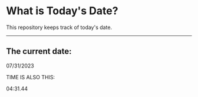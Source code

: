 # What is Today's Date?
This repository keeps track of today's date.
* * *
 
## The current date:  
 07/31/2023 
  
  
 TIME IS ALSO THIS: 
  
 04:31.44 
  
  
